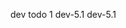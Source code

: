 dev todo 1  dev-5.1
dev-5.1
<!DOCTYPE html>
<html lang="en">
<head>
    <meta charset="UTF-8">
    <meta name="viewport" content="width=device-width, initial-scale=1.0">
    <title>Document</title>
    <style>
        .p1{

        }
        .p2{
            height: 200px;
            background-color: blueviolet;
        }
    </style>
</head>
<body>
    <p class="p1">
        <!-- https://www.cnblogs.com/chenyanlong/p/10551080.html -->
        回流： 当我们对DOM的修改引发了DOM几何尺寸的变化（比如修改元素的宽、高或隐藏元素等）时，
        浏览器需要重新计算元素的几何属性（其他元素的几个属性和位置也会受到影响），然后再将计算的结果绘制出来。
        这个过程就是回流（也叫重排）。

        重绘：当我们对DOM的修改导致了样式的变化、却并未影响其几何属性，
        （比如修改了颜色或背景色）时，浏览器不需要重新计算元素的几何属性、
        直接为该元素重新绘制新的样式（跳过了上图所示额回流环节）。这个过程叫做重绘。

        重绘不一定导致回流，回流一定会导致重绘

        回流是影响最大的
        1. 窗体，字体大小
        2. 增加样式表
        3. 内容变化
        4. class属性
        5. offsetWidth 和 offsetHeight
        6. fixed


        优化：
        1：用transform 代替 top，left ，margin-top， margin-left... 这些位移属性
        2：不要使用 js 代码对dom 元素设置多条样式，选择用一个 className 代替之。
        3：如果确实需要用 js 对 dom 设置多条样式那么可以将这个dom 先隐藏，然后再对其设置
    </p>
    <p class="p2">
        测试
    </p>
</body>
</html>